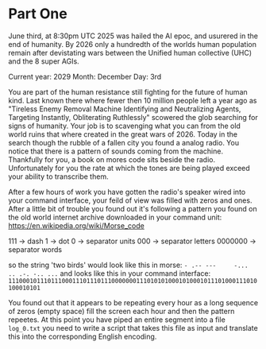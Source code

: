# Part One

June third, at 8:30pm UTC 2025 was hailed the AI epoc, and usurered in the end of humanity.
By 2026 only a hundredth of the worlds human population remain after devistating wars between the
Unified human collective (UHC) and the 8 super AGIs.

Current year: 2029
Month: December
Day: 3rd

You are part of the human resistance still fighting for the future of human kind. Last known there where
fewer then 10 million people left a year ago as "Tireless Enemy Removal Machine Identifying and Neutralizing Agents,
Targeting Instantly, Obliterating Ruthlessly" scowered the glob searching for signs of humanity. 
Your job is to scavenging what you can from the old world ruins that where
created in the great wars of 2026. Today in the search though the rubble of a fallen city you found a analog radio.
You notice that there is a pattern of sounds coming from the machine. Thankfully for you, a book on mores code sits
beside the radio. Unfortunately for you the rate at which the tones are being played exceed your ability to transcribe them.

After a few hours of work you have gotten the radio's speaker wired into your command interface,
your feild of view was filled with zeros and ones. After a little bit of trouble you found out it's following
a pattern you found on the old world internet archive downloaded in your command unit: 
https://en.wikipedia.org/wiki/Morse_code

111 -> dash
1 -> dot
0 -> separator units
000 -> separator letters
0000000 -> separator words

so the string 'two birds' would look like this in morse:
`- .-- ---     -... .. .-. -.. ...`
and looks like this in your command interface:
`1110001011101110001110111011100000001110101010001010001011101000111010100010101`

You found out that it appears to be repeating every hour as a long sequence of zeros (empty space) fill the screen each hour and then the pattern repeetes. At this point you have piped an entire segment into a file `log_0.txt`  you need to write a script that takes this file as input and translate this into the corresponding English encoding.

